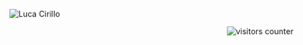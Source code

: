 ![Luca Cirillo](https://github.com/xLinkOut/xLinkOut/name.jpg)

<img align="right" src="https://visitor-badge.laobi.icu/badge?page_id=xLinkOut.xLinkOut&left_text=Visitors&left_color=%239661ef&right_color=%231db6ef" alt="visitors counter"/>
